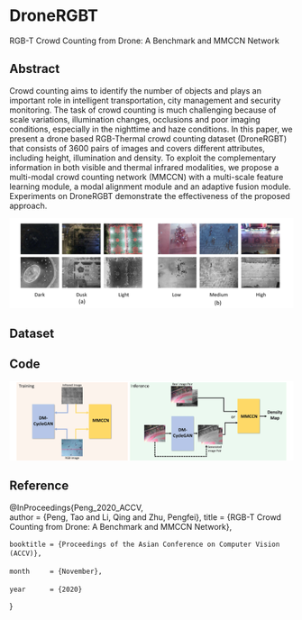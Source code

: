 # DroneRGBT
RGB-T Crowd Counting from Drone: A Benchmark and MMCCN Network

## Abstract
Crowd counting aims to identify the number of objects and plays an important role in intelligent transportation, city management and security monitoring. The task of crowd counting is  much challenging  because of scale variations, illumination changes, occlusions and poor imaging conditions, especially in the nighttime and haze conditions.
In this paper, we present a drone based RGB-Thermal crowd counting dataset (DroneRGBT) that consists of 3600 pairs of images and covers different attributes, including height, illumination and density. To exploit the complementary information in both visible and thermal infrared modalities, we propose a multi-modal crowd counting network (MMCCN) with a multi-scale feature learning module, a modal alignment module and an adaptive fusion module. Experiments on DroneRGBT demonstrate the effectiveness of the proposed approach. 

![dataset](https://github.com/VisDrone/DroneRGBT/blob/main/dataset.jpg)

## Dataset






## Code
![pipeline](https://github.com/VisDrone/DroneRGBT/blob/main/pipeline.jpg)




## Reference
@InProceedings{Peng_2020_ACCV,  
    author    = {Peng, Tao and Li, Qing and Zhu, Pengfei},
    title     = {RGB-T Crowd Counting from Drone: A Benchmark and MMCCN Network},
    
    booktitle = {Proceedings of the Asian Conference on Computer Vision (ACCV)},
    
    month     = {November},
    
    year      = {2020}
}
